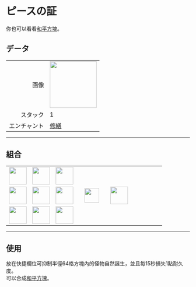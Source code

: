 # ピースの証
你也可以看看[和平方塊](peaceful_block.md)。

## データ
<table>
    <tr><td align="end">画像</td><td><img src="https://i.imgur.com/j5qpTgm.png" width="128"/></td></tr>
    <tr><td align="end">スタック</td><td>1</td></tr>
    <tr><td align="end">エンチャント</td><td><a href="https://minecraft.fandom.com/ja/wiki/修繕">修繕</a></td></tr>
</table>

---

## 組合
<table>
    <tr><td><img src="https://i.imgur.com/dAm53pS.png" width="48"/></td><td><img src="https://i.imgur.com/0iqFoY6.png" width="48"/></td><td><img src="https://i.imgur.com/dAm53pS.png" width="48"/></td><td colspan="3"></td></tr>
    <tr><td><img src="https://i.imgur.com/dAm53pS.png" width="48"/></td><td><img src="https://i.imgur.com/auxcKCk.png" width="48"/></td><td><img src="https://i.imgur.com/dAm53pS.png" width="48"/></td><td width="70" align="center"><img src="https://i.imgur.com/VE0KqIE.png" width="40"/></td><td><img src="https://i.imgur.com/j5qpTgm.png" width="48"/></td><td width="70"></td></tr>
    <tr><td><img src="https://i.imgur.com/dAm53pS.png" width="48"/></td><td><img src="https://i.imgur.com/dAm53pS.png" width="48"/></td><td><img src="https://i.imgur.com/dAm53pS.png" width="48"/></td><td colspan="3"></td></tr>
</table>

---

## 使用
放在快捷欄位可抑制半徑64格方塊內的怪物自然誕生，並且每15秒損失1點耐久度。  
可以合成[和平方塊](peaceful_block.md)。